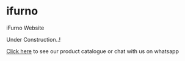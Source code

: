 # ifurno
iFurno Website

Under Construction..!

[Click here](https://wa.me/8075328072) to see our product catalogue or chat with us on whatsapp
